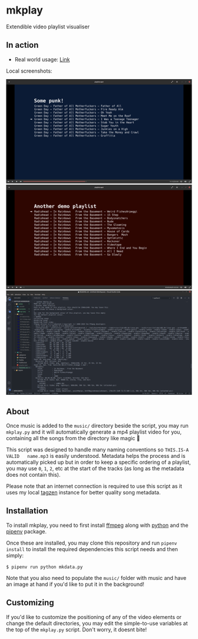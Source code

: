 # mkplay

Extendible video playlist visualiser

## In action

- Real world usage: [Link](https://www.youtube.com/watch?v=Sl3XgtKYq4E)

Local screenshots:

![Player image 1](./examples/eg1.png)
![Player image 2](./examples/eg2.png)
![Command-line use](./examples/eg3.png)

## About

Once music is added to the `music/` directory beside the script, you may run `mkplay.py` and it will automatically generate a mp4 playlist video for you, containing all the songs from the directory like magic 🌠

This script was designed to handle many naming conventions so `THIS.IS-A VALID   name.mp3` is easily understood. Metadata helps the process and is automatically picked up but in order to keep a specific ordering of a playlist, you may use `0`, `1`, `2`, etc at the start of the tracks (as long as the metadata does not contain this).

Please note that an internet connection is required to use this script as it uses my local [tagzen](https://github.com/owez/tagzen) instance for better quality song metadata.

## Installation

To install mkplay, you need to first install [ffmpeg](https://ffmpeg.org/) along with [python](https://www.python.org/) and the [pipenv](https://pipenv.pypa.io/en/latest/) package.

Once these are installed, you may clone this repository and run `pipenv install` to install the required dependencies this script needs and then simply:

```shell
$ pipenv run python mkdata.py
```

Note that you also need to populate the `music/` folder with music and have an image at hand if you'd like to put it in the background!

## Customizing

If you'd like to customize the positioning of any of the video elements or change the default directories, you may edit the simple-to-use variables at the top of the `mkplay.py` script. Don't worry, it doesnt bite!
